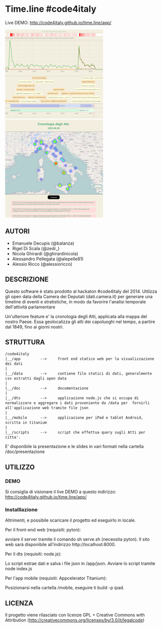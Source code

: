# Time.line #code4italy

Live DEMO: http://code4italy.github.io/time.line/app/

![alt tag](https://raw.githubusercontent.com/code4italy/time.line/master/esempio1.png)
![alt tag](https://raw.githubusercontent.com/code4italy/time.line/master/esempio2.png)


## AUTORI

- Emanuele Decupis (@balanza)
- Rigel Di Scala (@zedr_)
- Nicola Ghirardi (@ghirardinicola)
- Alessandro Pellegata (@alepelle81)
- Alessio Ricco (@alessioricco)

## DESCRIZIONE

Questo software è stato prodotto al hackaton #code4italy del 2014. Utilizza gli open data della Camera dei Deputati (dati.camera.it) per generare una timeline di eventi e stratistiche, in modo da favorire l'analisi temporale dell'attività parlamentare

Un'ulteriore feature e' la cronologia degli Atti, applicata alla mappa del nostro Paese. Essa geolocalizza gli atti dei capoluoghi nel tempo, a partire dal 1849, fino ai giorni nostri.

## STRUTTURA

    /code4italy
    |__/app         -->     front end statico web per la visualizzazione dei dati
    |
    |__/data        -->     contiene file statici di dati, generalmente csv estratti dagli open data
    |
    |__/doc         -->     documentazione
    |
    |__/dts         -->     applicazione node.js che si occupa di normalizzare e aggregare i dati proveniente da /data per  fornirli all'applicazione web tramite file json
    |
    |__/mobile      -->     applicazione per iPad e tablet Android, scritta in titanium
    |
    |__/scripts     -->     script che effettua query sugli Atti per citta'.


E’ disponibile la presentazione e le slides in vari formati nella cartella /doc/presentazione


## UTILIZZO

### DEMO
Si consiglia di visionare il live DEMO a questo indirizzo: http://code4italy.github.io/time.line/app/

### Installlazione
Altrimenti, e possibile scaricare il progetto ed eseguirlo in locale.

Per il front-end web (requisiti: pyton):

avviare il server tramite il comando sh serve.sh (necessita pyton). Il sito web sarà disponibile all'indirizzo http://localhost:8000.

Per il dts (requisiti: node.js):

Lo script estrae  dati e salva i file json in /app/json. Avviare lo script tramite node index.js

Per l'app mobile (requisiti: Appcelerator Titanium):

Posizionarsi nella cartella /mobile, eseguire ti build -p ipad.

## LICENZA
Il progetto viene rilasciato con licenze GPL + Creative Commons with Attribution (http://creativecommons.org/licenses/by/3.0/it/legalcode)
